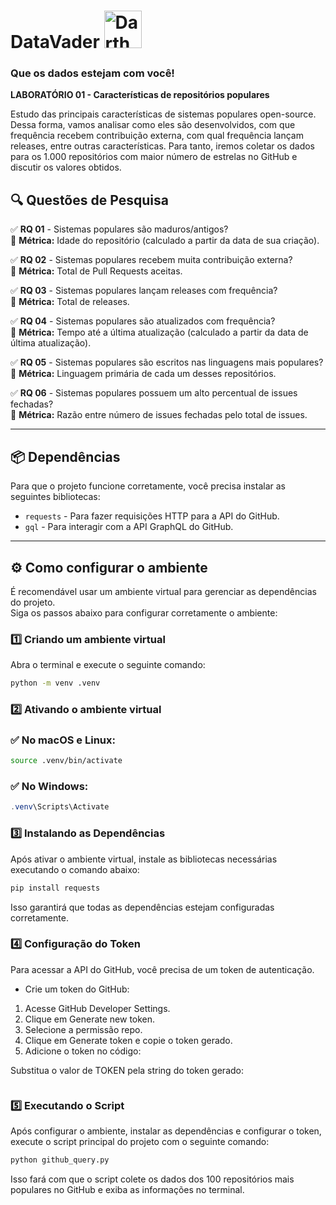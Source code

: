 # DataVader <img src="https://github.com/user-attachments/assets/ec337bc1-f1af-475b-b0d8-de1de35193cd" alt="Darth Vader" width="60">

### Que os dados estejam com você!

**LABORATÓRIO 01 - Características de repositórios populares**

Estudo das principais características de sistemas populares open-source. Dessa forma, vamos analisar como eles são desenvolvidos, com que frequência recebem contribuição externa, com qual frequência lançam releases, entre outras características. Para tanto, iremos coletar os dados para os 1.000 repositórios com maior número de estrelas no GitHub e discutir os valores obtidos. 


## 🔍 Questões de Pesquisa  

✅ **RQ 01** - Sistemas populares são maduros/antigos?  
🔹 **Métrica:** Idade do repositório (calculado a partir da data de sua criação).  

✅ **RQ 02** - Sistemas populares recebem muita contribuição externa?  
🔹 **Métrica:** Total de Pull Requests aceitas.  

✅ **RQ 03** - Sistemas populares lançam releases com frequência?  
🔹 **Métrica:** Total de releases.  

✅ **RQ 04** - Sistemas populares são atualizados com frequência?  
🔹 **Métrica:** Tempo até a última atualização (calculado a partir da data de última atualização).  

✅ **RQ 05** - Sistemas populares são escritos nas linguagens mais populares?  
🔹 **Métrica:** Linguagem primária de cada um desses repositórios.  

✅ **RQ 06** - Sistemas populares possuem um alto percentual de issues fechadas?  
🔹 **Métrica:** Razão entre número de issues fechadas pelo total de issues.  

---

## 📦 Dependências  

Para que o projeto funcione corretamente, você precisa instalar as seguintes bibliotecas:  

- `requests` - Para fazer requisições HTTP para a API do GitHub.  
- `gql` - Para interagir com a API GraphQL do GitHub.  
  

---

## ⚙️ Como configurar o ambiente  

É recomendável usar um ambiente virtual para gerenciar as dependências do projeto.  
Siga os passos abaixo para configurar corretamente o ambiente:

### **1️⃣ Criando um ambiente virtual**  
Abra o terminal e execute o seguinte comando:

```bash
python -m venv .venv
```
### **2️⃣ Ativando o ambiente virtual**

### ✅ No macOS e Linux:

```bash
source .venv/bin/activate
```

### ✅ No Windows:
```powershell
.venv\Scripts\Activate
```
### **3️⃣ Instalando as Dependências**  
Após ativar o ambiente virtual, instale as bibliotecas necessárias executando o comando abaixo:

```bash
pip install requests
```
Isso garantirá que todas as dependências estejam configuradas corretamente.

### **4️⃣ Configuração do Token**

Para acessar a API do GitHub, você precisa de um token de autenticação.

- Crie um token do GitHub:

1. Acesse GitHub Developer Settings.
2. Clique em Generate new token.
3. Selecione a permissão repo.
4. Clique em Generate token e copie o token gerado.
5. Adicione o token no código:

Substitua o valor de TOKEN pela string do token gerado:

```TOKEN = “token_token_token”
```

### **5️⃣ Executando o Script**  
Após configurar o ambiente, instalar as dependências e configurar o token, execute o script principal do projeto com o seguinte comando:

```bash
python github_query.py
```
Isso fará com que o script colete os dados dos 100 repositórios mais populares no GitHub e exiba as informações no terminal.
